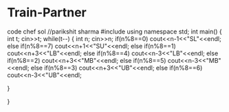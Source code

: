 # Train-Partner
code chef sol
//parikshit sharma
#include <iostream>
using namespace  std;
int main()
 {
  int t;
  cin>>t;
  while(t--)
  {
    int n;
    cin>>n;
    if(n%8==0)
      cout<<n-1<<"SL"<<endl;
      else if(n%8==7)
      cout<<n+1<<"SU"<<endl;
      else if(n%8==1)
      cout<<n+3<<"LB"<<endl;
      else if(n%8==4)
      cout<<n-3<<"LB"<<endl;
      else if(n%8==2)
      cout<<n+3<<"MB"<<endl;
      else if(n%8==5)
      cout<<n-3<<"MB"<<endl;
      else if(n%8==3)
      cout<<n+3<<"UB"<<endl;
      else if(n%8==6)
      cout<<n-3<<"UB"<<endl;
    
  } 
  
}
